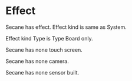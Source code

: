 # Effect

Secane has effect.
Effect kind is same as System.

Effect kind Type is Type Board only.

Secane has none touch screen.

Secane has none camera.

Secane has none sensor built.